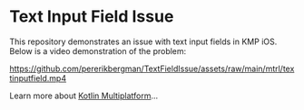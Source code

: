 # Text Input Field Issue

This repository demonstrates an issue with text input fields in KMP iOS. Below is a video demonstration of the problem:

https://github.com/pererikbergman/TextFieldIssue/assets/raw/main/mtrl/textinputfield.mp4

Learn more about [Kotlin Multiplatform](https://www.jetbrains.com/help/kotlin-multiplatform-dev/get-started.html)…